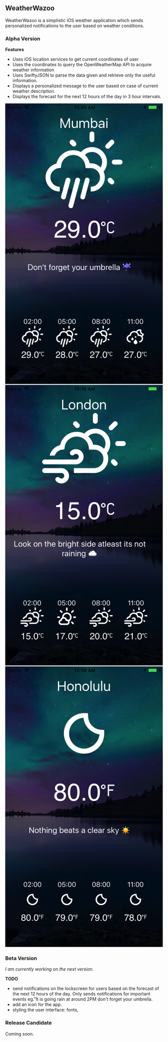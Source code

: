 ## WeatherWazoo
WeatherWazoo is a simplistic iOS weather application which sends personalized notifications to the user based on weather conditions.

### Alpha Version

**Features**

- Uses iOS location services to get current coordinates of user
- Uses the coordinates to query the OpenWeatherMap API to acquire weather information
- Uses SwiftyJSON to parse the data given and retrieve only the useful information.
- Displays a personalized message to the user based on case of current weather description.
- Displays the forecast for the next 12 hours of the day in 3 hour intervals.


![](https://github.com/RaiMoreira/WeatherWazoo-master/blob/master/Screenshots/Simulator%20Screen%20Shot%20Jul%203%2C%202017%2C%2012.35.44%20AM.png)
![Alt text](https://github.com/RaiMoreira/WeatherWazoo-master/blob/master/Screenshots/Simulator%20Screen%20Shot%20Jul%203%2C%202017%2C%2012.18.19%20AM.png)
![](https://github.com/RaiMoreira/WeatherWazoo-master/blob/master/Screenshots/Simulator%20Screen%20Shot%20Jul%203%2C%202017%2C%2012.39.19%20AM.png)

### Beta Version
*I am currently working on the next version.*

**TODO**
- send notifications on the lockscreen for users based on the forecast of the  next 12 hours of the day. Only sends notifications for important events eg."It is going rain at around 2PM don't forget your umbrella.
- add an icon for the app.
- styling the user interface: fonts, 


### Release Candidate
Coming soon.
